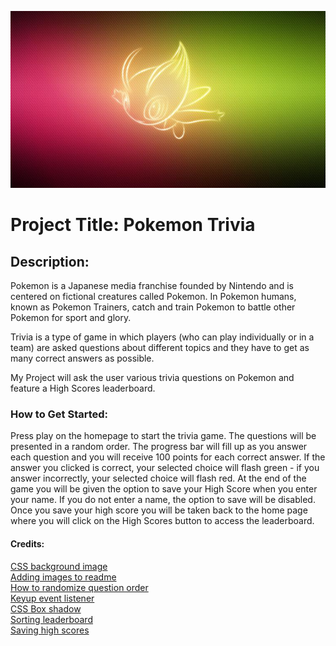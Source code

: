 ![](Celebi.jpg)

<h1> Project Title: Pokemon Trivia </h1>

<h2>Description:</h2>

Pokemon is a Japanese media franchise founded by Nintendo and is centered on fictional creatures called Pokemon. In Pokemon humans, known as Pokemon Trainers, catch and train Pokemon to battle other Pokemon for sport and glory.

Trivia is a type of game in which players (who can play individually or in a team) are asked questions about different topics and they have to get as many correct answers as possible. 

My Project will ask the user various trivia questions on Pokemon and feature a High Scores leaderboard.


<h3>How to Get Started:</h3>

Press play on the homepage to start the trivia game. The questions will be presented in a random order. The progress bar will fill up as you answer each question and you will receive 100 points for each correct answer. If the answer you clicked is correct, your selected choice will flash green - if you answer incorrectly, your selected choice will flash red. At the end of the game you will be given the option to save your High Score when you enter your name. If you do not enter a name, the option to save will be disabled. Once you save your high score you will be taken back to the home page where you will click on the High Scores button to access the leaderboard.



<h4>Credits:</h4>

<a href="https://www.w3schools.com/cssref/pr_background-image.asp">CSS background image</a> <br /> 
<a href="https://stackoverflow.com/questions/14494747/how-to-add-images-to-readme-md-on-github">Adding images to readme</a> <br />
<a href="https://stackoverflow.com/questions/43847375/creating-random-questions-and-answers-javascript">How to randomize question order</a> <br />
<a href="https://developer.mozilla.org/en-US/docs/Web/API/Element/keyup_event">Keyup event listener</a> <br />
<a href="https://www.w3schools.com/cssref/css3_pr_box-shadow.asp">CSS Box shadow</a> <br />
<a href= "https://stackoverflow.com/questions/60758147/from-scores-to-leaderboard-sorting-dictionary-in-js">Sorting leaderboard </a> <br />
<a href= "https://www.w3schools.com/jsrEF/prop_win_localstorage.asp"> Saving high scores </a>

